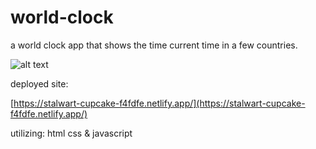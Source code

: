 # world-clock
 
 a world clock app that shows the time current time in a few countries.
 
![alt text](https://i.imgur.com/6IeD2ne.png)

deployed site:

[https://stalwart-cupcake-f4fdfe.netlify.app/](https://stalwart-cupcake-f4fdfe.netlify.app/)

utilizing:
html
css
& javascript
